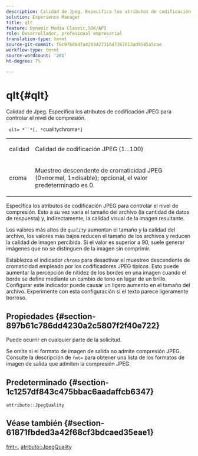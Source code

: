 ```yaml
---
description: Calidad de Jpeg. Especifica los atributos de codificación JPEG para controlar el nivel de compresión.
solution: Experience Manager
title: qlt
feature: Dynamic Media Classic,SDK/API
role: Desarrollador, profesional empresarial
translation-type: tm+mt
source-git-commit: f6c97606d7a4209427316d7367013ad9585a5cae
workflow-type: tm+mt
source-wordcount: '201'
ht-degree: 7%

---
```



# qlt{#qlt}

Calidad de Jpeg. Especifica los atributos de codificación JPEG para controlar el nivel de compresión.

` qlt= *``*[. *`cualitychroma`*]`

<table id="simpletable_A245B6A3D2374A6A89DE63A5621CFEC0"> 
 <tr class="strow"> 
  <td class="stentry"> <p> <span class="varname"> calidad </span> </p> </td> 
  <td class="stentry"> <p>Calidad de codificación JPEG (1...100) </p> </td> 
 </tr> 
 <tr class="strow"> 
  <td class="stentry"> <p> <span class="varname"> croma  </span> </p> </td> 
  <td class="stentry"> <p>Muestreo descendente de cromaticidad JPEG (0=normal, 1=disable); opcional, el valor predeterminado es 0. </p> </td> 
 </tr> 
</table>

Especifica los atributos de codificación JPEG para controlar el nivel de compresión. Esto a su vez varía el tamaño del archivo (la cantidad de datos de respuesta) y, indirectamente, la calidad visual de la imagen resultante.

Los valores más altos de *`quality`* aumentan el tamaño y la calidad del archivo, los valores más bajos reducen el tamaño de los archivos y reducen la calidad de imagen percibida. Si el valor es superior a 90, suele generar imágenes que no se distinguen de la imagen sin comprimir.

Establezca el indicador *`chroma`* para desactivar el muestreo descendente de cromaticidad empleado por los codificadores JPEG típicos. Esto puede aumentar la percepción de nitidez de los bordes en una imagen cuando el borde se define mediante un cambio de tono en lugar de un brillo. Configurar este indicador puede causar un ligero aumento en el tamaño del archivo. Experimente con esta configuración si el texto parece ligeramente borroso.

## Propiedades {#section-897b61c786dd4230a2c5807f2f40e722}

Puede ocurrir en cualquier parte de la solicitud.

Se omite si el formato de imagen de salida no admite compresión JPEG. Consulte la descripción de `fmt=` para obtener una lista de los formatos de imagen de salida que admiten la compresión JPEG.

## Predeterminado {#section-1c1257df843c475bbac6aadaffcb6347}

`attribute::JpegQuality`

## Véase también {#section-61871fbded3a42f68cf3bdcaed35eae1}

[fmt=](../../../../../ir-api/http-protocol/image-rendering-api-ref/c-ir-http-protocol-ref/c-ir-http-protocol-command-reference/r-ir-fmt.md#reference-4c743f67d56b47c5b774fcc900ff758c),  [atributo::JpegQuality](../../../../../ir-api/material-cat/image-rendering-api-ref/c-ir-material-catalog/c-ir-attributes-reference/r-ir-jpegquality.md#reference-d86fc5ad18bb436891efdbe1f98fea50)
